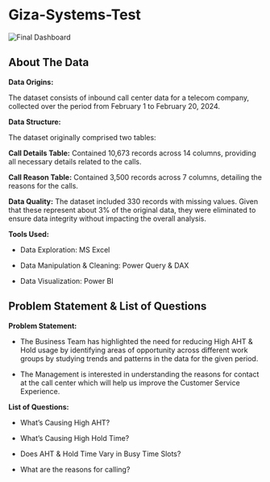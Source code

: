 # Giza-Systems-Test

![Final Dashboard](https://github.com/user-attachments/assets/ed463aef-5b50-414a-ac56-387de93a04c2)

## About The Data

**Data Origins:**

The dataset consists of inbound call center data for a telecom company, collected over the period from February 1 to February 20, 2024.

**Data Structure:**

The dataset originally comprised two tables:

**Call Details Table:** Contained 10,673 records across 14 columns, providing all necessary details related to the calls.

**Call Reason Table:** Contained 3,500 records across 7 columns, detailing the reasons for the calls.

**Data Quality:**
The dataset included 330 records with missing values. Given that these represent about 3% of the original data, they were eliminated to ensure data integrity without impacting the overall analysis.

**Tools Used:**
* Data Exploration: MS Excel

* Data Manipulation & Cleaning: Power Query & DAX

* Data Visualization: Power BI

## Problem Statement & List of Questions

**Problem Statement:**

* The Business Team has highlighted the need for reducing High AHT & Hold usage by identifying areas of opportunity across different work groups by studying trends and patterns in the data for the given period.
  
* The Management is interested in understanding the reasons for contact at the call center which will help us improve the Customer Service Experience.
  
**List of Questions:**

* What’s Causing High AHT?
  
* What’s Causing High Hold Time?
   
* Does AHT & Hold Time Vary in Busy Time Slots?
  
* What are the reasons for calling?
